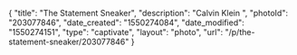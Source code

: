 {
    "title": "The Statement Sneaker",
    "description": "Calvin Klein ",
    "photoId": "203077846",
    "date_created": "1550274084",
    "date_modified": "1550274151",
    "type": "captivate",
    "layout": "photo",
    "url": "\/p\/the-statement-sneaker\/203077846"
}